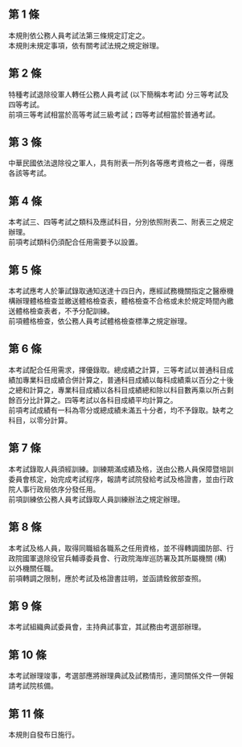 第 1 條
-------
本規則依公務人員考試法第三條規定訂定之。  
本規則未規定事項，依有關考試法規之規定辦理。

第 2 條
-------
特種考試退除役軍人轉任公務人員考試 (以下簡稱本考試) 分三等考試及  
四等考試。  
前項三等考試相當於高等考試三級考試；四等考試相當於普通考試。

第 3 條
-------
中華民國依法退除役之軍人，具有附表一所列各等應考資格之一者，得應  
各該等考試。

第 4 條
-------
本考試三、四等考試之類科及應試科目，分別依照附表二、附表三之規定  
辦理。  
前項考試類科仍須配合任用需要予以設置。

第 5 條
-------
本考試應考人於筆試錄取通知送達十四日內，應經試務機關指定之醫療機  
構辦理體格檢查並繳送體格檢查表，體格檢查不合格或未於規定時間內繳  
送體格檢查表者，不予分配訓練。  
前項體格檢查，依公務人員考試體格檢查標準之規定辦理。

第 6 條
-------
本考試配合任用需求，擇優錄取。總成績之計算，三等考試以普通科目成  
績加專業科目成績合併計算之，普通科目成績以每科成績乘以百分之十後  
之總和計算之，專業科目成績以各科目成績總和除以科目數再乘以所占剩  
餘百分比計算之。四等考試以各科目成績平均計算之。  
前項考試成績有一科為零分或總成績未滿五十分者，均不予錄取。缺考之  
科目，以零分計算。

第 7 條
-------
本考試錄取人員須經訓練。訓練期滿成績及格，送由公務人員保障暨培訓  
委員會核定，始完成考試程序，報請考試院發給考試及格證書，並由行政  
院人事行政局依序分發任用。  
前項訓練依公務人員考試錄取人員訓練辦法之規定辦理。

第 8 條
-------
本考試及格人員，取得同職組各職系之任用資格，並不得轉調國防部、行  
政院國軍退除役官兵輔導委員會、行政院海岸巡防署及其所屬機關 (構)  
以外機關任職。  
前項轉調之限制，應於考試及格證書註明，並函請銓敘部查照。

第 9 條
-------
本考試組織典試委員會，主持典試事宜，其試務由考選部辦理。

第 10 條
--------
本考試辦理竣事，考選部應將辦理典試及試務情形，連同關係文件一併報  
請考試院核備。

第 11 條
--------
本規則自發布日施行。

